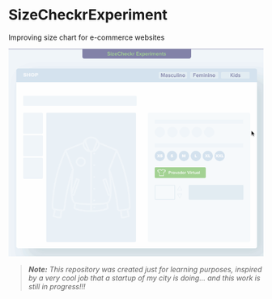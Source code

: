 # SizeCheckrExperiment
Improving size chart for e-commerce websites


![](https://github.com/mycnlz/SizeCheckrExperiment/blob/master/SizeCheckr-demonstration.gif)  

> ***Note:*** *This repository was created just for learning purposes, inspired by a very cool job that a startup of my city is doing... and this work is still in progress!!!*
